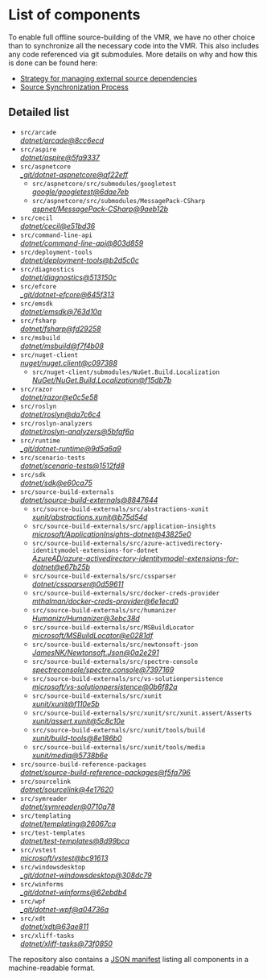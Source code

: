 ﻿# List of components

To enable full offline source-building of the VMR, we have no other choice than to synchronize all the necessary code into the VMR. This also includes any code referenced via git submodules. More details on why and how this is done can be found here:
- [Strategy for managing external source dependencies](src/arcade/Documentation/UnifiedBuild/VMR-Strategy-For-External-Source.md)
- [Source Synchronization Process](src/arcade/Documentation/UnifiedBuild/VMR-Design-And-Operation.md#source-synchronization-process)

## Detailed list

<!-- component list beginning -->
- `src/arcade`  
*[dotnet/arcade@8cc6ecd](https://github.com/dotnet/arcade/tree/8cc6ecd76c24ef6665579a5c5e386a211a1e7c54)*
- `src/aspire`  
*[dotnet/aspire@5fa9337](https://github.com/dotnet/aspire/tree/5fa9337a84a52e9bd185d04d156eccbdcf592f74)*
- `src/aspnetcore`  
*[_git/dotnet-aspnetcore@af22eff](https://dev.azure.com/dnceng/internal/_git/dotnet-aspnetcore/?version=GCaf22effae4069a5dfb9b0735859de48820104f5b)*
    - `src/aspnetcore/src/submodules/googletest`  
    *[google/googletest@6dae7eb](https://github.com/google/googletest/tree/6dae7eb4a5c3a169f3e298392bff4680224aa94a)*
    - `src/aspnetcore/src/submodules/MessagePack-CSharp`  
    *[aspnet/MessagePack-CSharp@9aeb12b](https://github.com/aspnet/MessagePack-CSharp/tree/9aeb12b9bdb024512ffe2e4bddfa2785dca6e39e)*
- `src/cecil`  
*[dotnet/cecil@e51bd36](https://github.com/dotnet/cecil/tree/e51bd3677d5674fa34bf5676c5fc5562206bf94e)*
- `src/command-line-api`  
*[dotnet/command-line-api@803d859](https://github.com/dotnet/command-line-api/tree/803d8598f98fb4efd94604b32627ee9407f246db)*
- `src/deployment-tools`  
*[dotnet/deployment-tools@b2d5c0c](https://github.com/dotnet/deployment-tools/tree/b2d5c0c5841de4bc036ef4c84b5db3532504e5f3)*
- `src/diagnostics`  
*[dotnet/diagnostics@513150c](https://github.com/dotnet/diagnostics/tree/513150c2f25077b1fcb194407e53c433c975f39b)*
- `src/efcore`  
*[_git/dotnet-efcore@645f313](https://dev.azure.com/dnceng/internal/_git/dotnet-efcore/?version=GC645f3131a5b0a4bf677201cf22773990a5316c89)*
- `src/emsdk`  
*[dotnet/emsdk@763d10a](https://github.com/dotnet/emsdk/tree/763d10a1a251be35337ee736832bfde3f9200672)*
- `src/fsharp`  
*[dotnet/fsharp@fd29258](https://github.com/dotnet/fsharp/tree/fd29258f2eb7502b09a450a8250495adb6c5caee)*
- `src/msbuild`  
*[dotnet/msbuild@f7f4b08](https://github.com/dotnet/msbuild/tree/f7f4b086d628f5e6db8c660a6ea9d6c397386d1a)*
- `src/nuget-client`  
*[nuget/nuget.client@c097388](https://github.com/nuget/nuget.client/tree/c097388782da305f47c395f90bea2d7c83909b6d)*
    - `src/nuget-client/submodules/NuGet.Build.Localization`  
    *[NuGet/NuGet.Build.Localization@f15db7b](https://github.com/NuGet/NuGet.Build.Localization/tree/f15db7b7c6f5affbea268632ef8333d2687c8031)*
- `src/razor`  
*[dotnet/razor@e0c5e58](https://github.com/dotnet/razor/tree/e0c5e5892684a5ce8f4fa0dcc504a0af4c140ac7)*
- `src/roslyn`  
*[dotnet/roslyn@da7c6c4](https://github.com/dotnet/roslyn/tree/da7c6c4257b2f661024b9a506773372a09023eee)*
- `src/roslyn-analyzers`  
*[dotnet/roslyn-analyzers@5bfaf6a](https://github.com/dotnet/roslyn-analyzers/tree/5bfaf6aea5cf9d1c924d9adc69916eac3be07880)*
- `src/runtime`  
*[_git/dotnet-runtime@9d5a6a9](https://dev.azure.com/dnceng/internal/_git/dotnet-runtime/?version=GC9d5a6a9aa463d6d10b0b0ba6d5982cc82f363dc3)*
- `src/scenario-tests`  
*[dotnet/scenario-tests@1512fd8](https://github.com/dotnet/scenario-tests/tree/1512fd86b0eb245fe6d8efd7e833c37f5e290803)*
- `src/sdk`  
*[dotnet/sdk@e60ca75](https://github.com/dotnet/sdk/tree/e60ca753eaef9cf7375a96c9624071ff8f70b640)*
- `src/source-build-externals`  
*[dotnet/source-build-externals@8847644](https://github.com/dotnet/source-build-externals/tree/884764492bf2cbc8d38037d9eee84f16960daa74)*
    - `src/source-build-externals/src/abstractions-xunit`  
    *[xunit/abstractions.xunit@b75d54d](https://github.com/xunit/abstractions.xunit/tree/b75d54d73b141709f805c2001b16f3dd4d71539d)*
    - `src/source-build-externals/src/application-insights`  
    *[microsoft/ApplicationInsights-dotnet@43825e0](https://github.com/microsoft/ApplicationInsights-dotnet/tree/43825e06a22cdfb702fc199a7ba99a7d541d48c6)*
    - `src/source-build-externals/src/azure-activedirectory-identitymodel-extensions-for-dotnet`  
    *[AzureAD/azure-activedirectory-identitymodel-extensions-for-dotnet@e67b25b](https://github.com/AzureAD/azure-activedirectory-identitymodel-extensions-for-dotnet/tree/e67b25be77532af9ba405670b34b4d263d505fde)*
    - `src/source-build-externals/src/cssparser`  
    *[dotnet/cssparser@0d59611](https://github.com/dotnet/cssparser/tree/0d59611784841735a7778a67aa6e9d8d000c861f)*
    - `src/source-build-externals/src/docker-creds-provider`  
    *[mthalman/docker-creds-provider@6e1ecd0](https://github.com/mthalman/docker-creds-provider/tree/6e1ecd0a80755f9f0e88dc23b98b52f51a77c65e)*
    - `src/source-build-externals/src/humanizer`  
    *[Humanizr/Humanizer@3ebc38d](https://github.com/Humanizr/Humanizer/tree/3ebc38de585fc641a04b0e78ed69468453b0f8a1)*
    - `src/source-build-externals/src/MSBuildLocator`  
    *[microsoft/MSBuildLocator@e0281df](https://github.com/microsoft/MSBuildLocator/tree/e0281df33274ac3c3e22acc9b07dcb4b31d57dc0)*
    - `src/source-build-externals/src/newtonsoft-json`  
    *[JamesNK/Newtonsoft.Json@0a2e291](https://github.com/JamesNK/Newtonsoft.Json/tree/0a2e291c0d9c0c7675d445703e51750363a549ef)*
    - `src/source-build-externals/src/spectre-console`  
    *[spectreconsole/spectre.console@7397169](https://github.com/spectreconsole/spectre.console/tree/7397169a2757dc3657598bdea4ac222c0f283425)*
    - `src/source-build-externals/src/vs-solutionpersistence`  
    *[microsoft/vs-solutionpersistence@0b6f82a](https://github.com/microsoft/vs-solutionpersistence/tree/0b6f82a4073ce0ff0419991ea0cd6dd6898a51ac)*
    - `src/source-build-externals/src/xunit`  
    *[xunit/xunit@f110e5b](https://github.com/xunit/xunit/tree/f110e5bee5dfd4c08339587c9c3df9292fcb597c)*
    - `src/source-build-externals/src/xunit/src/xunit.assert/Asserts`  
    *[xunit/assert.xunit@5c8c10e](https://github.com/xunit/assert.xunit/tree/5c8c10e085eb42f39f2fe0b40c94bf56649eb0a4)*
    - `src/source-build-externals/src/xunit/tools/build`  
    *[xunit/build-tools@8e186b0](https://github.com/xunit/build-tools/tree/8e186b0f8e398796e75453f3f18952b06d29fdfd)*
    - `src/source-build-externals/src/xunit/tools/media`  
    *[xunit/media@5738b6e](https://github.com/xunit/media/tree/5738b6e86f08e0389c4392b939c20e3eca2d9822)*
- `src/source-build-reference-packages`  
*[dotnet/source-build-reference-packages@f5fa796](https://github.com/dotnet/source-build-reference-packages/tree/f5fa796273e4e59926e3fab26e1ab9e7d577f5e5)*
- `src/sourcelink`  
*[dotnet/sourcelink@4e17620](https://github.com/dotnet/sourcelink/tree/4e176206614b345352885b55491aeb51bf77526b)*
- `src/symreader`  
*[dotnet/symreader@0710a78](https://github.com/dotnet/symreader/tree/0710a7892d89999956e8808c28e9dd0512bd53f3)*
- `src/templating`  
*[dotnet/templating@26067ca](https://github.com/dotnet/templating/tree/26067cac0b57cb1dde139fade47e8f8f444ad3a9)*
- `src/test-templates`  
*[dotnet/test-templates@8d99bca](https://github.com/dotnet/test-templates/tree/8d99bca98e3fd0c8f4e10eb200aed20d9665de0e)*
- `src/vstest`  
*[microsoft/vstest@bc91613](https://github.com/microsoft/vstest/tree/bc9161306b23641b0364b8f93d546da4d48da1eb)*
- `src/windowsdesktop`  
*[_git/dotnet-windowsdesktop@308dc79](https://dev.azure.com/dnceng/internal/_git/dotnet-windowsdesktop/?version=GC308dc7955704be60afc72ec00902cc18e028c3c2)*
- `src/winforms`  
*[_git/dotnet-winforms@62ebdb4](https://dev.azure.com/dnceng/internal/_git/dotnet-winforms/?version=GC62ebdb4b0d5cc7e163b8dc9331dc196e576bf162)*
- `src/wpf`  
*[_git/dotnet-wpf@a04736a](https://dev.azure.com/dnceng/internal/_git/dotnet-wpf/?version=GCa04736acb8edb533756131d3d5fc55f15cd03d6a)*
- `src/xdt`  
*[dotnet/xdt@63ae811](https://github.com/dotnet/xdt/tree/63ae81154c50a1cf9287cc47d8351d55b4289e6d)*
- `src/xliff-tasks`  
*[dotnet/xliff-tasks@73f0850](https://github.com/dotnet/xliff-tasks/tree/73f0850939d96131c28cf6ea6ee5aacb4da0083a)*
<!-- component list end -->

The repository also contains a [JSON manifest](https://github.com/dotnet/dotnet/blob/main/src/source-manifest.json) listing all components in a machine-readable format.
